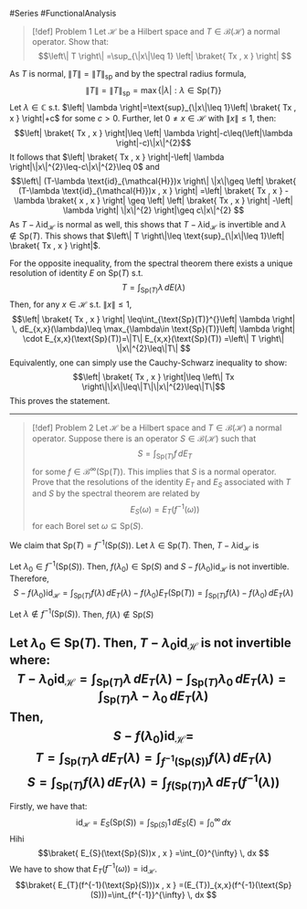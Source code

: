 #Series #FunctionalAnalysis 

> [!def] Problem 1
> Let $\mathcal{H}$ be a Hilbert space and $T\in \mathcal{B}(\mathcal{H})$ a normal operator. Show that: $$\left\| T \right\| =\sup_{\|x\|\leq 1} \left| \braket{ Tx , x }  \right| $$

As $T$ is normal, $\|T\|=\|T\|_{\text{sp}}$ and by the spectral radius formula, $$\left\| T \right\| =\left\| T \right\| _{\text{sp}}=\max\{ \left| \lambda \right| :\lambda\in \text{Sp}(T)\}$$Let $\lambda\in \mathbb{C}$ s.t. $\left| \lambda \right|=\text{sup}_{\|x\|\leq 1}\left| \braket{ Tx , x } \right|+c$ for some $c>0$. Further, let $0\neq x\in \mathcal{H}$ with $\|x\|\leq 1$,  then:$$\left| \braket{ Tx , x } \right|\leq \left| \lambda \right|-c\leq(\left|\lambda \right|-c)\|x\|^{2}$$ It follows that $\left| \braket{ Tx , x } \right|-\left| \lambda \right|\|x\|^{2}\leq-c\|x\|^{2}\leq 0$ and  $$\left\| (T-\lambda \text{id}_{\mathcal{H}})x \right\| \|x\|\geq \left| \braket{ (T-\lambda \text{id}_{\mathcal{H}})x , x }  \right| =\left| \braket{ Tx , x } -\lambda \braket{ x , x }  \right| \geq \left| \left| \braket{ Tx , x } \right|  -\left| \lambda \right| \|x\|^{2} \right|\geq c\|x\|^{2} $$As $T-\lambda \text{id}_{\mathcal{H}}$ is normal as well, this shows that $T-\lambda \text{id}_{\mathcal{H}}$ is invertible and $\lambda\notin \text{Sp}(T)$. This shows that $\left\| T \right\|\leq \text{sup}_{\|x\|\leq 1}\left| \braket{ Tx , x } \right|$. 

For the opposite inequality, from the spectral theorem there exists a unique resolution of identity $E$ on $\text{Sp}(T)$ s.t. $$T=\int_{\text{Sp}(T)}^{} \lambda \, dE(\lambda) $$Then, for any $x\in \mathcal{H}$ s.t. $\|x\|\leq 1$,$$\left| \braket{ Tx , x } \right|  \leq\int_{\text{Sp}(T)}^{}\left| \lambda \right|  \, dE_{x,x}(\lambda)\leq \max_{\lambda\in \text{Sp}(T)}\left| \lambda \right| \cdot E_{x,x}(\text{Sp}(T))=\|T\| E_{x,x}(\text{Sp}(T)) =\left\| T \right\| \|x\|^{2}\leq\|T\| $$
Equivalently, one can simply use the Cauchy-Schwarz inequality to show: $$\left| \braket{ Tx , x } \right|\leq \left\| Tx \right\|\|x\|\leq\|T\|\|x\|^{2}\leq\|T\|$$This proves the statement.

---
> [!def] Problem 2
> Let $\mathcal{H}$ be a Hilbert space and $T\in \mathcal{B}(\mathcal{H})$ a normal operator. Suppose there is an operator $S\in \mathcal{B}(\mathcal{H})$ such that $$S=\int_{\text{Sp}(T)}^{} f \, dE_{T}$$ for some $f\in\mathcal{B}^\infty(\text{Sp}(T))$. This implies that $S$ is a normal operator. Prove that the resolutions of the identity $E_{T}$ and $E_{S}$ associated with $T$ and $S$ by the spectral theorem are related by $$E_{S}(\omega)=E_{T}(f^{-1}(\omega))$$ for each Borel set $\omega \subseteq \text{Sp}(S)$.

We claim that $\text{Sp}(T)=f^{-1}(\text{Sp}(S))$. Let $\lambda\in \text{Sp}(T)$. Then, $T-\lambda \text{id}_{\mathcal{H}}$ is 

Let $\lambda_{0}\in f^{-1}(\text{Sp}(S))$. Then, $f(\lambda_{0})\in \text{Sp}(S)$ and $S-f(\lambda_{0})\text{id}_{\mathcal{H}}$ is not invertible. Therefore, $$S-f(\lambda_{0})\text{id}_{\mathcal{H}}=\int_{\text{Sp}(T)}^{} f(\lambda) \, dE_{T}(\lambda)-f(\lambda_{0})E_{T}(\text{Sp}(T)) =\int_{\text{Sp}(T)}^{} f(\lambda)-f(\lambda_{0}) \, dE_{T}(\lambda)   $$

Let $\lambda\notin f^{-1}(\text{Sp}(S))$. Then, $f(\lambda)\notin \text{Sp}(S)$

Let $\lambda_{0}\in \text{Sp}(T)$. Then, $T-\lambda_{0}\text{id}_{\mathcal{H}}$ is not invertible where: $$T-\lambda_{0}\text{id}_{\mathcal{H}}=\int_{\text{Sp}(T)}^{} \lambda \, dE_{T}(\lambda)-\int_{\text{Sp}(T)}\lambda_{0}\, dE_{T}(\lambda)=\int_{\text{Sp}(T)}^{} \lambda-\lambda_{0} \, dE_{T}(\lambda)$$Then, $$S-f(\lambda_{0})\text{id}_{\mathcal{H}}=$$
$$T=\int_{\text{Sp}(T)}^{} \lambda \, dE_{T}(\lambda)=\int_{f^{-1}(\text{Sp}(S))}^{} f(\lambda) \, dE_{T}(\lambda)  $$$$S=\int_{\text{Sp}(T)}^{} f(\lambda) \, dE_{T}(\lambda)=\int_{f(\text{Sp}(T))}\lambda  \, dE_{T}(f^{-1}(\lambda))  $$
---
Firstly, we have that: $$\text{id}_{\mathcal{H}}=E_{S}(\text{Sp}(S))=\int_{\text{Sp}(S)}1 \, dE_{S}(\xi)= \int_{0}^{\infty}  \, dx $$
Hihi$$\braket{ E_{S}(\text{Sp}(S))x , x } =\int_{0}^{\infty}  \, dx $$We have to show that $E_{T}(f^{-1}(\omega))=\text{id}_{\mathcal{H}}$.
$$\braket{ E_{T}(f^{-1}(\text{Sp}(S)))x , x } =(E_{T})_{x,x}(f^{-1}(\text{Sp}(S)))=\int_{f^{-1}}^{\infty}  \, dx $$